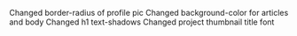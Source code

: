 Changed border-radius of profile pic
Changed background-color for articles and body
Changed h1 text-shadows
Changed project thumbnail title font
